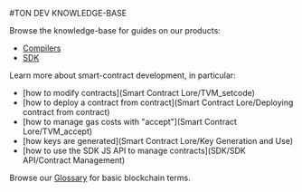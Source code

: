 #TON DEV KNOWLEDGE-BASE

Browse the knowledge-base for guides on our products:

- [Compilers](Compilers/Installation)
- [SDK](SDK/Overview)

Learn more about smart-contract development, in particular:

- [how to modify contracts](Smart Contract Lore/TVM_setcode)
- [how to deploy a contract from contract](Smart Contract Lore/Deploying contract from contract)
- [how to manage gas costs with "accept"](Smart Contract Lore/TVM_accept)
- [how keys are generated](Smart Contract Lore/Key Generation and Use)
- [how to use the SDK JS API to manage contracts](SDK/SDK API/Contract Management)

Browse our [Glossary](/Glossary) for basic blockchain terms. 